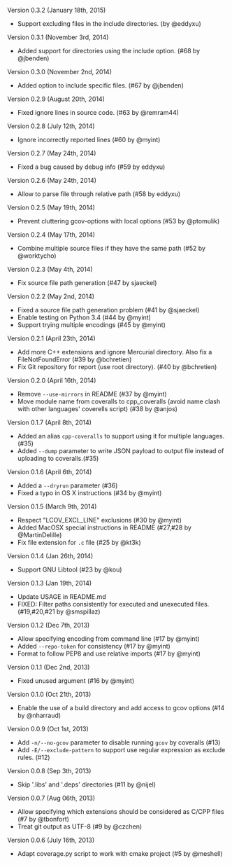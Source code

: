 Version 0.3.2 (January 18th, 2015)
  * Support excluding files in the include directories. (by @eddyxu)

Version 0.3.1 (November 3rd, 2014)
  * Added support for directories using the include option. (#68 by @jbenden)

Version 0.3.0 (November 2nd, 2014)
  * Added option to include specific files. (#67 by @jbenden)

Version 0.2.9 (August 20th, 2014)
  * Fixed ignore lines in source code. (#63 by @remram44)

Version 0.2.8 (July 12th, 2014)
  * Ignore incorrectly reported lines (#60 by @myint)

Version 0.2.7 (May 24th, 2014)
  * Fixed a bug caused by debug info (#59 by eddyxu)

Version 0.2.6 (May 24th, 2014)
  * Allow to parse file through relative path (#58 by eddyxu)

Version 0.2.5 (May 19th, 2014)
  * Prevent cluttering gcov-options with local options (#53 by @ptomulik)

Version 0.2.4 (May 17th, 2014)
  * Combine multiple source files if they have the same path (#52 by @worktycho)

Version 0.2.3 (May 4th, 2014)
  * Fix source file path generation (#47 by sjaeckel)

Version 0.2.2 (May 2nd, 2014)
  * Fixed a source file path generation problem (#41 by @sjaeckel)
  * Enable testing on Python 3.4 (#44 by @myint)
  * Support trying multiple encodings (#45 by @myint)

Version 0.2.1 (April 23th, 2014)
  * Add more C++ extensions and ignore Mercurial directory. Also fix a FileNotFoundError (#39 by @bchretien)
  * Fix Git repository for report (use root directory). (#40 by @bchretien)

Version 0.2.0 (April 16th, 2014)
  * Remove `--use-mirrors` in README (#37 by @myint)
  * Move module name from coveralls to cpp_coveralls (avoid name clash with
	other languages' coverells script) (#38 by @anjos)

Version 0.1.7 (April 8th, 2014)
  * Added an alias `cpp-coveralls` to support using it for multiple languages. (#35)
  * Added `--dump` parameter to write JSON payload to output file instead of uploading to coveralls.(#35)

Version 0.1.6 (April 6th, 2014)
  * Added a `--dryrun` parameter (#36)
  * Fixed a typo in OS X instructions (#34 by @myint)

Version 0.1.5 (March 9th, 2014)
  * Respect "LCOV_EXCL_LINE" exclusions (#30 by @myint)
  * Added MacOSX special instructions in README (#27,#28 by @MartinDelille)
  * Fix file extension for `.c` file (#25 by @kt3k)

Version 0.1.4 (Jan 26th, 2014)
  * Support GNU Libtool (#23 by @kou)

Version 0.1.3 (Jan 19th, 2014)
  * Update USAGE in README.md
  * FIXED: Filter paths consistently for executed and unexecuted files. (#19,#20,#21 by @smspillaz)

Version 0.1.2 (Dec 7th, 2013)
  * Allow specifying encoding from command line (#17 by @myint)
  * Added `--repo-token` for consistency (#17 by @myint)
  * Format to follow PEP8 and use relative imports (#17 by @myint)

Version 0.1.1 (Dec 2nd, 2013)
  * Fixed unused argument (#16 by @myint)

Version 0.1.0 (Oct 21th, 2013)
  * Enable the use of a build directory and add access to gcov options (#14 by @nharraud)

Version 0.0.9 (Oct 1st, 2013)
  * Add `-n/--no-gcov` parameter to disable running `gcov` by coveralls (#13)
  * Add `-E/--exclude-pattern` to support use regular expression as exclude rules. (#12)

Version 0.0.8 (Sep 3th, 2013)
  * Skip '.libs' and '.deps' directories (#11 by @nijel)

Version 0.0.7 (Aug 06th, 2013)
  * Allow specifying which extensions should be considered as C/CPP files (#7 by @tbonfort)
  * Treat git output as UTF-8 (#9 by @czchen)

Version 0.0.6 (July 16th, 2013)
  * Adapt coverage.py script to work with cmake project (#5 by @meshell)
